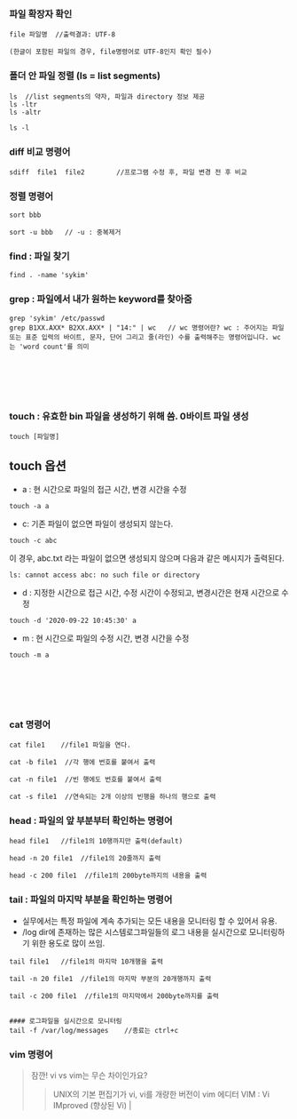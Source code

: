 ### 파일 확장자 확인
~~~console
file 파일명  //출력결과: UTF-8  

(한글이 포함된 파일의 경우, file명령어로 UTF-8인지 확인 필수)    
~~~

### 폴더 안 파일 정렬 (ls = list segments)
~~~console
ls  //list segments의 약자, 파일과 directory 정보 제공
ls -ltr
ls -altr

ls -l
~~~

### diff 비교 명령어
~~~console
sdiff  file1  file2        //프로그램 수정 후, 파일 변경 전 후 비교
~~~

### 정렬 명령어
~~~console
sort bbb

sort -u bbb   // -u : 중복제거
~~~


### find : 파일 찾기
~~~console
find . -name 'sykim'
~~~


### grep : 파일에서 내가 원하는 keyword를 찾아줌
~~~console
grep 'sykim' /etc/passwd
grep B1XX.AXX* B2XX.AXX* | "14:" | wc   // wc 명령어란? wc : 주어지는 파일 또는 표준 입력의 바이트, 문자, 단어 그리고 줄(라인) 수를 출력해주는 명령어입니다. wc 는 'word count'를 의미
~~~


<br/><br/><br/><br/>
### touch : 유효한 bin 파일을 생성하기 위해 씀. 0바이트 파일 생성
~~~console
touch [파일명]
~~~
## touch 옵션 #
- a : 현 시간으로 파일의 접근 시간, 변경 시간을 수정
~~~console
touch -a a
~~~

- c: 기존 파일이 없으면 파일이 생성되지 않는다.
~~~consloe
touch -c abc
~~~
이 경우, abc.txt 라는 파일이 없으면 생성되지 않으며 다음과 같은 메시지가 출력된다.
~~~
ls: cannot access abc: no such file or directory
~~~


- d : 지정한 시간으로 접근 시간, 수정 시간이 수정되고, 변경시간은 현재 시간으로 수정
~~~consloe
touch -d '2020-09-22 10:45:30' a
~~~


- m : 현 시간으로 파일의 수정 시간, 변경 시간을 수정
~~~consloe
touch -m a
~~~~
<br/><br/><br/><br/>

### cat 명령어 
~~~consloe
cat file1    //file1 파일을 연다.

cat -b file1  //각 행에 번호를 붙여서 출력

cat -n file1  //빈 행에도 번호를 붙여서 출력

cat -s file1  //연속되는 2개 이상의 빈행을 하나의 행으로 출력
~~~


### head : 파일의 앞 부분부터 확인하는 명령어 
~~~consloe
head file1   //file1의 10행까지만 출력(default)

head -n 20 file1  //file1의 20줄까지 출력

head -c 200 file1  //file1의 200byte까지의 내용을 출력
~~~


### tail : 파일의 마지막 부분을 확인하는 명령어
- 실무에서는 특정 파일에 계속 추가되는 모든 내용을 모니터링 할 수 있어서 유용.
- /log dir에 존재하는 많은 시스템로그파일들의 로그 내용을 실시간으로 모니터링하기 위한 용도로 많이 쓰임.
~~~consloe
tail file1   //file1의 마지막 10개행을 출력

tail -n 20 file1  //file1의 마지막 부분의 20개행까지 출력

tail -c 200 file1  //file1의 마지막에서 200byte까지를 출력


#### 로그파일을 실시간으로 모니터링
tail -f /var/log/messages    //종료는 ctrl+c

~~~
### vim 명령어

> 잠깐! vi vs vim는 무슨 차이인가요?
>> UNIX의 기본 편집기가 vi, vi를 개량한 버전이 vim 에디터
>> VIM : Vi IMproved (향상된 Vi)
|
